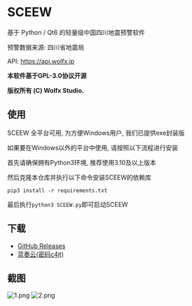 # SCEEW

基于 Python / Qt6 的轻量级中国四川地震预警软件

预警数据来源: 四川省地震局

API: https://api.wolfx.jp

**本软件基于GPL-3.0协议开源**

**版权所有 (C) Wolfx Studio.**

## 使用
SCEEW 全平台可用, 为方便Windows用户, 我们已提供exe封装版

如果要在Windows以外的平台中使用, 请按照以下流程进行安装

首先请确保拥有Python3环境, 推荐使用3.10及以上版本

然后克隆本仓库并执行以下命令安装SCEEW的依赖库

`
pip3 install -r requirements.txt
`

最后执行`python3 SCEEW.py`即可启动SCEEW

## 下载

*   [GitHub Releases](https://github.com/TenkyuChimata/SCEEW/releases/latest)
*   [蓝奏云(密码c4jt)](https://akarin.lanzoul.com/b00rbwxgf)

## 截图

![1.png](https://s2.loli.net/2023/08/02/OFu7Zydh36e4UMo.png)
![2.png](https://s2.loli.net/2023/08/02/FBk6G8xSA4clEQI.png)
